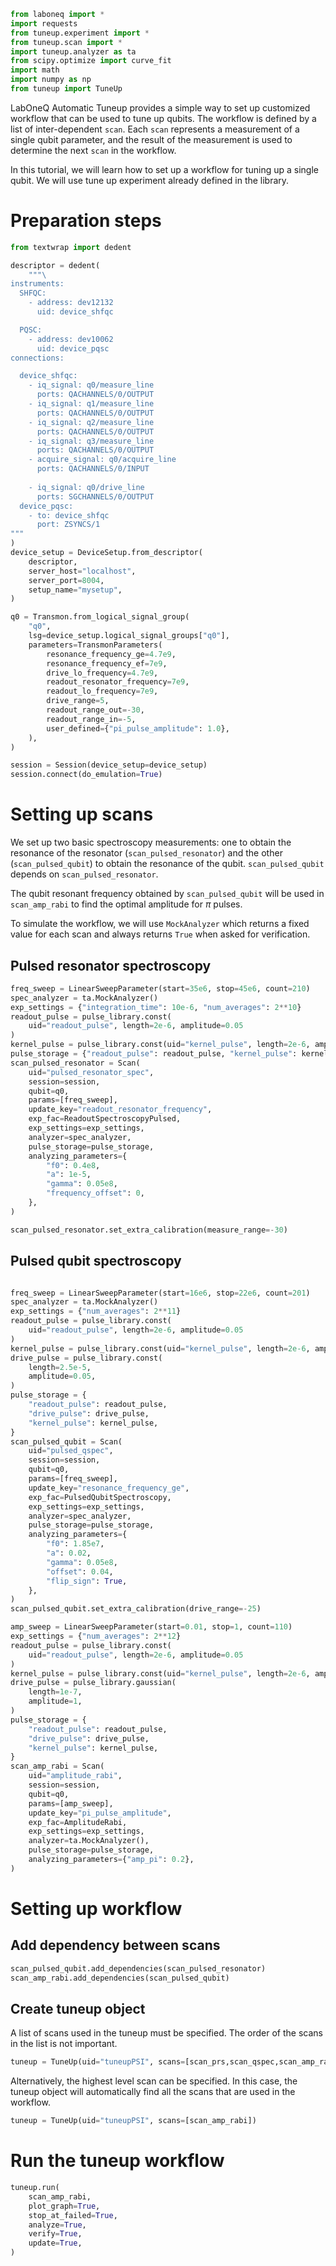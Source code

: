 ```python
from laboneq import *
import requests
from tuneup.experiment import *
from tuneup.scan import *
import tuneup.analyzer as ta
from scipy.optimize import curve_fit
import math
import numpy as np
from tuneup import TuneUp
```

LabOneQ Automatic Tuneup provides a simple way to set up customized workflow that can be used to tune up qubits. The workflow is defined by a list of inter-dependent `scan`. Each `scan` represents a measurement of a single qubit parameter, and the result of the measurement is used to determine the next `scan` in the workflow. 

In this tutorial, we will learn how to set up a workflow for tuning up a single qubit. We will use tune up experiment already defined in the library.

# Preparation steps




```python
from textwrap import dedent

descriptor = dedent(
    """\
instruments:
  SHFQC:
    - address: dev12132
      uid: device_shfqc

  PQSC:
    - address: dev10062
      uid: device_pqsc
connections:

  device_shfqc:
    - iq_signal: q0/measure_line
      ports: QACHANNELS/0/OUTPUT
    - iq_signal: q1/measure_line
      ports: QACHANNELS/0/OUTPUT
    - iq_signal: q2/measure_line
      ports: QACHANNELS/0/OUTPUT
    - iq_signal: q3/measure_line
      ports: QACHANNELS/0/OUTPUT
    - acquire_signal: q0/acquire_line
      ports: QACHANNELS/0/INPUT
      
    - iq_signal: q0/drive_line
      ports: SGCHANNELS/0/OUTPUT
  device_pqsc:
    - to: device_shfqc
      port: ZSYNCS/1
"""
)
device_setup = DeviceSetup.from_descriptor(
    descriptor,
    server_host="localhost",
    server_port=8004,
    setup_name="mysetup",
)
```


```python
q0 = Transmon.from_logical_signal_group(
    "q0",
    lsg=device_setup.logical_signal_groups["q0"],
    parameters=TransmonParameters(
        resonance_frequency_ge=4.7e9,
        resonance_frequency_ef=7e9,
        drive_lo_frequency=4.7e9,
        readout_resonator_frequency=7e9,
        readout_lo_frequency=7e9,
        drive_range=5,
        readout_range_out=-30,
        readout_range_in=-5,
        user_defined={"pi_pulse_amplitude": 1.0},
    ),
)
```


```python
session = Session(device_setup=device_setup)
session.connect(do_emulation=True)
```

# Setting up scans

We set up two basic spectroscopy measurements: one to obtain the resonance of the resonator (`scan_pulsed_resonator`) and the other (`scan_pulsed_qubit`) to obtain the resonance of the qubit.
`scan_pulsed_qubit` depends on `scan_pulsed_resonator`.

The qubit resonant frequency obtained by `scan_pulsed_qubit` will be used in `scan_amp_rabi` to find the optimal amplitude for $\pi$ pulses.

To simulate the workflow, we will use `MockAnalyzer` which returns a fixed value for each scan and always returns `True` when asked for verification.

## Pulsed resonator spectroscopy


```python
freq_sweep = LinearSweepParameter(start=35e6, stop=45e6, count=210)
spec_analyzer = ta.MockAnalyzer()
exp_settings = {"integration_time": 10e-6, "num_averages": 2**10}
readout_pulse = pulse_library.const(
    uid="readout_pulse", length=2e-6, amplitude=0.05
)
kernel_pulse = pulse_library.const(uid="kernel_pulse", length=2e-6, amplitude=1.0)
pulse_storage = {"readout_pulse": readout_pulse, "kernel_pulse": kernel_pulse}
scan_pulsed_resonator = Scan(
    uid="pulsed_resonator_spec",
    session=session,
    qubit=q0,
    params=[freq_sweep],
    update_key="readout_resonator_frequency",
    exp_fac=ReadoutSpectroscopyPulsed,
    exp_settings=exp_settings,
    analyzer=spec_analyzer,
    pulse_storage=pulse_storage,
    analyzing_parameters={
        "f0": 0.4e8,
        "a": 1e-5,
        "gamma": 0.05e8,
        "frequency_offset": 0,
    },
)

scan_pulsed_resonator.set_extra_calibration(measure_range=-30)
```

## Pulsed qubit spectroscopy


```python

freq_sweep = LinearSweepParameter(start=16e6, stop=22e6, count=201)
spec_analyzer = ta.MockAnalyzer()
exp_settings = {"num_averages": 2**11}
readout_pulse = pulse_library.const(
    uid="readout_pulse", length=2e-6, amplitude=0.05
)
kernel_pulse = pulse_library.const(uid="kernel_pulse", length=2e-6, amplitude=1.0)
drive_pulse = pulse_library.const(
    length=2.5e-5,
    amplitude=0.05,
)
pulse_storage = {
    "readout_pulse": readout_pulse,
    "drive_pulse": drive_pulse,
    "kernel_pulse": kernel_pulse,
}
scan_pulsed_qubit = Scan(
    uid="pulsed_qspec",
    session=session,
    qubit=q0,
    params=[freq_sweep],
    update_key="resonance_frequency_ge",
    exp_fac=PulsedQubitSpectroscopy,
    exp_settings=exp_settings,
    analyzer=spec_analyzer,
    pulse_storage=pulse_storage,
    analyzing_parameters={
        "f0": 1.85e7,
        "a": 0.02,
        "gamma": 0.05e8,
        "offset": 0.04,
        "flip_sign": True,
    },
)
scan_pulsed_qubit.set_extra_calibration(drive_range=-25)
```


```python
amp_sweep = LinearSweepParameter(start=0.01, stop=1, count=110)
exp_settings = {"num_averages": 2**12}
readout_pulse = pulse_library.const(
    uid="readout_pulse", length=2e-6, amplitude=0.05
)
kernel_pulse = pulse_library.const(uid="kernel_pulse", length=2e-6, amplitude=1.0)
drive_pulse = pulse_library.gaussian(
    length=1e-7,
    amplitude=1,
)
pulse_storage = {
    "readout_pulse": readout_pulse,
    "drive_pulse": drive_pulse,
    "kernel_pulse": kernel_pulse,
}
scan_amp_rabi = Scan(
    uid="amplitude_rabi",
    session=session,
    qubit=q0,
    params=[amp_sweep],
    update_key="pi_pulse_amplitude",
    exp_fac=AmplitudeRabi,
    exp_settings=exp_settings,
    analyzer=ta.MockAnalyzer(),
    pulse_storage=pulse_storage,
    analyzing_parameters={"amp_pi": 0.2},
)

```

# Setting up workflow

## Add dependency between scans


```python
scan_pulsed_qubit.add_dependencies(scan_pulsed_resonator)
scan_amp_rabi.add_dependencies(scan_pulsed_qubit)
```

## Create tuneup object

A list of scans used in the tuneup must be specified. The order of the scans in the list is not important.


```python
tuneup = TuneUp(uid="tuneupPSI", scans=[scan_prs,scan_qspec,scan_amp_rabi])
```

Alternatively, the highest level scan can be specified. In this case, the tuneup object will automatically find all the scans that are used in the workflow.


```python
tuneup = TuneUp(uid="tuneupPSI", scans=[scan_amp_rabi])
```

# Run the tuneup workflow


```python
tuneup.run(
    scan_amp_rabi,
    plot_graph=True,
    stop_at_failed=True,
    analyze=True,
    verify=True,
    update=True,
)
```


